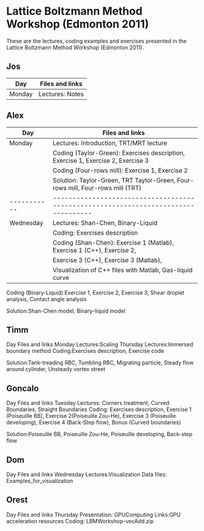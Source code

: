 # Lattice Boltzmann Method Workshop (Edmonton 2011)
These are the lectures, coding examples and exercises presented in the Lattice Boltzmann Method Workshop (Edmonton 2011). 

## Jos
| Day	    | Files and links                                                                  |
|-----------|----------------------------------------------------------------------------------|
| Monday    | Lectures: Notes                                                                  |

## Alex
| Day       | Files and links                                                                  |
|-----------|----------------------------------------------------------------------------------|
| Monday    | Lectures: Introduction, TRT/MRT lecture                                          |
|           | Coding (Taylor-Green): Exercises description, Exercise 1, Exercise 2, Exercise 3 |
|           | Coding (Four-rows mill): Exercise 1, Exercise 2                                  |
|           | Solution: Taylor-Green, TRT Taylor-Green, Four-rows mill, Four-rows mill (TRT)   |
|-----------|----------------------------------------------------------------------------------|
| Wednesday	| Lectures: Shan-Chen, Binary-Liquid                                               |
|           | Coding: Exercises description                                                    |
|           | Coding (Shan-Chen): Exercise 1 (Matlab), Exercise 1 (C++), Exercise 2,           |
|           |                     Exercise 3 (C++), Exercise 3 (Matlab),                       |
|           |                     Visualization of C++ files with Matlab, Gas-liquid curve     |

Coding (Binary-Liquid):Exercise 1, Exercise 2, Exercise 3, Shear droplet analysis, Contact angle analysis

Solution:Shan-Chen model, Binary-liquid model

## Timm
Day	Files and links
Monday	Lectures:Scaling
Thursday	Lectures:Immersed boundary method
Coding:Exercises description, Exercise code

Solution:Tank-treading RBC, Tumbling RBC, Migrating particle, Steady flow around cylinder, Unsteady vortex street

## Goncalo
Day	Files and links
Tuesday	Lectures: Corners treatment, Curved Boundaries, Straight Boundaries
Coding: Exercises description, Exercise 1 (Poiseuille BB), Exercise 2(Poiseuille Zou-He), Exercise 3 (Poiseuille developing), Exercise 4 (Back-Step flow), Bonus (Curved boundaries)

Solution:Poiseuille BB, Poiseuille Zou-He, Poiseuille developing, Back-step flow

## Dom
Day	Files and links
Wednesday	Lectures:Visualization
Data files: Examples_for_visualization

## Orest
Day	Files and links
Thursday	Presentation: GPUComputing
Links:GPU acceleration resources
Coding: LBMWorkshop-vecAdd.zip